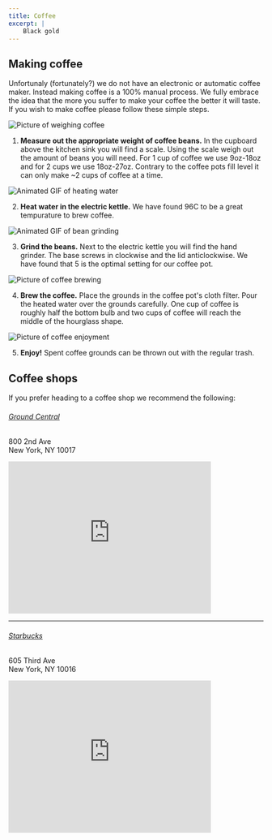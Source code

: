 ```yaml
---
title: Coffee
excerpt: |
    Black gold
---
```


## Making coffee

Unfortunaly (fortunately?) we do not have an electronic or automatic coffee maker. Instead making coffee is a 100% manual process. We fully embrace the idea that the more you suffer to make your coffee the better it will taste. If you wish to make coffee please follow these simple steps.

![Picture of weighing coffee]()

1. **Measure out the appropriate weight of coffee beans.** In the cupboard above the kitchen sink you will find a scale. Using the scale weigh out the amount of beans you will need. For 1 cup of coffee we use 9oz-18oz and for 2 cups we use 18oz-27oz. Contrary to the coffee pots fill level it can only make ~2 cups of coffee at a time.

![Animated GIF of heating water]()

2. **Heat water in the electric kettle.** We have found 96C to be a great tempurature to brew coffee.

![Animated GIF of bean grinding]()

3. **Grind the beans.** Next to the electric kettle you will find the hand grinder. The base screws in clockwise and the lid anticlockwise. We have found that 5 is the optimal setting for our coffee pot.

![Picture of coffee brewing]()

4. **Brew the coffee.** Place the grounds in the coffee pot's cloth filter. Pour the heated water over the grounds carefully. One cup of coffee is roughly half the bottom bulb and two cups of coffee will reach the middle of the hourglass shape.

![Picture of coffee enjoyment]()

5. **Enjoy!** Spent coffee grounds can be thrown out with the regular trash.

## Coffee shops

If you prefer heading to a coffee shop we recommend the following:

###### [Ground Central](https://www.ground-central.com/)
800 2nd Ave<br />
New York, NY 10017

<iframe src="https://www.google.com/maps/embed?pb=!1m28!1m12!1m3!1d1511.302474677877!2d-73.97377424175976!3d40.74871749483199!2m3!1f0!2f0!3f0!3m2!1i1024!2i768!4f13.1!4m13!3e6!4m5!1s0x89c25904c7129bc1%3A0xe53db81950dc6b15!2s330+East+39th+Street%2C+New+York%2C+NY!3m2!1d40.7472394!2d-73.97242469999999!4m5!1s0x89c2590337430ec9%3A0x2beaf4f8d16a0c3a!2sGround+Central%2C+2nd+Avenue%2C+New+York%2C+NY!3m2!1d40.7501232!2d-73.9717491!5e0!3m2!1sen!2sus!4v1503700677332" width="400" height="300" frameborder="0" style="border:0" allowfullscreen></iframe>

***

###### [Starbucks](https://www.starbucks.com/)
605 Third Ave<br />
New York, NY 10016

<iframe src="https://www.google.com/maps/embed?pb=!1m28!1m12!1m3!1d1511.3122290743622!2d-73.97516939175976!3d40.74828829483196!2m3!1f0!2f0!3f0!3m2!1i1024!2i768!4f13.1!4m13!3e6!4m5!1s0x89c25904c7129bc1%3A0xe53db81950dc6b15!2s330+East+39th+Street%2C+New+York%2C+NY!3m2!1d40.7472394!2d-73.97242469999999!4m5!1s0x89c259047619181f%3A0x68236b23ed53aa3c!2sStarbucks%2C+605+Third+Ave%2C+New+York%2C+NY+10016!3m2!1d40.749026699999995!2d-73.9752118!5e0!3m2!1sen!2sus!4v1503700638007" width="400" height="300" frameborder="0" style="border:0" allowfullscreen></iframe>
